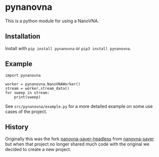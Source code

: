 # pynanovna
This is a python module for using a NanoVNA.

## Installation
Install with `pip install pynanovna` or `pip3 install pynanovna`.

## Example
```
import pynanovna

worker = pynanovna.NanoVNAWorker()
stream = worker.stream_data()
for sweep in stream:
    print(sweep)
```

See `src/pynanovna/example.py` for a more detailed example on some use cases of the project.


## History
Originally this was the fork [nanovna-saver-headless](https://github.com/PICC-Group/nanovna-saver-headless) from [nanovna-saver](https://github.com/NanoVNA-Saver/nanovna-saver) but when that project no longer shared much code with the original we decided to create a new project.
